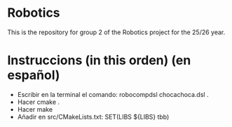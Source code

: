 # Robotics

This is the repository for group 2 of the Robotics project for the 25/26 year.

# Instruccions (in this orden) (en español)

- Escribir en la terminal el comando: robocompdsl chocachoca.dsl .
- Hacer cmake .
- Hacer make
- Añadir en src/CMakeLists.txt: SET(LIBS ${LIBS} tbb)



